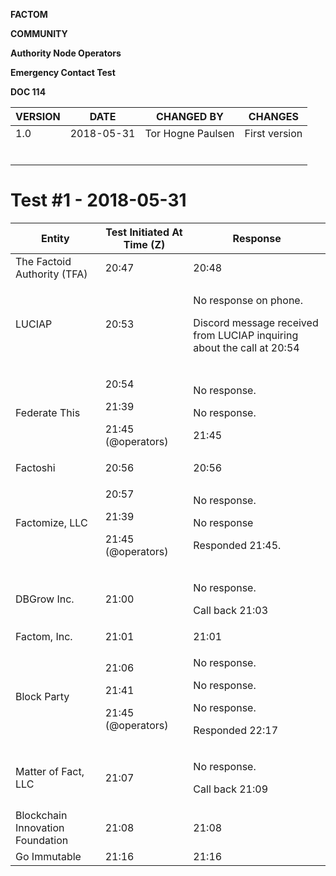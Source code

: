 **FACTOM**

**COMMUNITY**

**Authority Node Operators**

**Emergency Contact Test**

**DOC 114**

| VERSION | DATE       | CHANGED BY        | CHANGES       |
| ------- | ---------- | ----------------- | ------------- |
| 1.0     | 2018-05-31 | Tor Hogne Paulsen | First version |
|         |            |                   |               |
|         |            |                   |               |
|         |            |                   |               |
|         |            |                   |               |
|         |            |                   |               |
|         |            |                   |               |

# Test \#1 - 2018-05-31

<table>
<thead>
<tr class="header">
<th><strong>Entity</strong></th>
<th><strong>Test Initiated At Time (Z)</strong></th>
<th><strong>Response</strong></th>
</tr>
</thead>
<tbody>
<tr class="odd">
<td>The Factoid Authority (TFA)</td>
<td>20:47</td>
<td>20:48</td>
</tr>
<tr class="even">
<td>LUCIAP</td>
<td>20:53</td>
<td><p>No response on phone.</p>
<p>Discord message received from LUCIAP inquiring about the call at 20:54</p></td>
</tr>
<tr class="odd">
<td>Federate This</td>
<td><p>20:54</p>
<p>21:39</p>
<p>21:45 (@operators)</p></td>
<td><p>No response.</p>
<p>No response.</p>
<p>21:45</p></td>
</tr>
<tr class="even">
<td>Factoshi</td>
<td>20:56</td>
<td>20:56</td>
</tr>
<tr class="odd">
<td>Factomize, LLC</td>
<td><p>20:57</p>
<p>21:39</p>
<p>21:45 (@operators)</p></td>
<td><p>No response.</p>
<p>No response</p>
<p>Responded 21:45.</p></td>
</tr>
<tr class="even">
<td>DBGrow Inc.</td>
<td>21:00</td>
<td><p>No response.</p>
<p>Call back 21:03</p></td>
</tr>
<tr class="odd">
<td>Factom, Inc.</td>
<td>21:01</td>
<td>21:01</td>
</tr>
<tr class="even">
<td>Block Party</td>
<td><p>21:06</p>
<p>21:41</p>
<p>21:45 (@operators)</p></td>
<td><p>No response.</p>
<p>No response.</p>
<p>No response.</p>
<p>Responded 22:17</p></td>
</tr>
<tr class="odd">
<td>Matter of Fact, LLC</td>
<td>21:07</td>
<td><p>No response.</p>
<p>Call back 21:09</p></td>
</tr>
<tr class="even">
<td>Blockchain Innovation Foundation</td>
<td>21:08</td>
<td>21:08</td>
</tr>
<tr class="odd">
<td>Go Immutable</td>
<td>21:16</td>
<td>21:16</td>
</tr>
</tbody>
</table>
